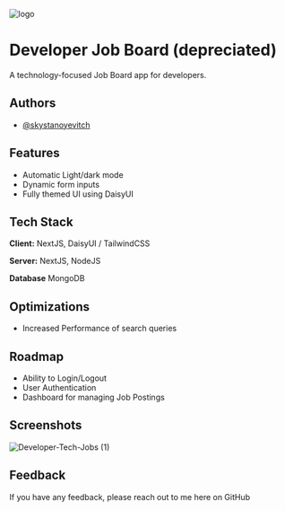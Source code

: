 ![logo](https://github.com/skystanoyevitch/job-board-app/assets/13388477/55940211-83b4-4cf5-9be4-3663670e6f8b)

# Developer Job Board (depreciated)

A technology-focused Job Board app for developers.

## Authors

- [@skystanoyevitch](https://github.com/skystanoyevitch)


## Features

- Automatic Light/dark mode 
- Dynamic form inputs
- Fully themed UI using DaisyUI


## Tech Stack

**Client:** NextJS, DaisyUI / TailwindCSS

**Server:** NextJS, NodeJS

**Database** MongoDB

## Optimizations

- Increased Performance of search queries

## Roadmap
- Ability to Login/Logout
- User Authentication
- Dashboard for managing Job Postings


## Screenshots

![Developer-Tech-Jobs (1)](https://github.com/skystanoyevitch/job-board-app/assets/13388477/2de1eeec-4ae6-4779-938e-c391f90cb8c5)


## Feedback

If you have any feedback, please reach out to me here on GitHub

